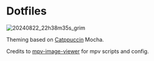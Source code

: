 # Dotfiles

![20240822_22h38m35s_grim](https://github.com/user-attachments/assets/b0d525b4-41c2-4058-af2a-085814dfea2d)

Theming based on [Catppuccin](https://github.com/catppuccin/catppuccin) Mocha.

Credits to [mpv-image-viewer](https://github.com/occivink/mpv-image-viewer) for mpv scripts and config.
